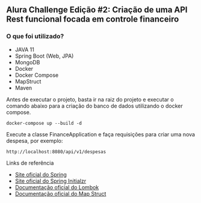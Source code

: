 <h2>Alura Challenge Edição #2: Criação de uma API Rest funcional focada em controle financeiro</h2>


<h3>O que foi utilizado?</h3>

* JAVA 11
* Spring Boot (Web, JPA)
* MongoDB
* Docker
* Docker Compose
* MapStruct
* Maven

Antes de executar o projeto, basta ir na raiz do projeto e executar o comando abaixo para a criação do banco de dados utilizando o docker compose.

```shell script
docker-compose up --build -d
```

Execute a classe FinanceApplication e faça requisições para criar uma nova despesa, por exemplo:

```
http://localhost:8080/api/v1/despesas
```

Links de referência

* [Site oficial do Spring](https://spring.io/)
* [Site oficial do Spring Initialzr](https://start.spring.io/)
* [Documentação oficial do Lombok](https://projectlombok.org/)
* [Documentação oficial do Map Struct](https://mapstruct.org/)




